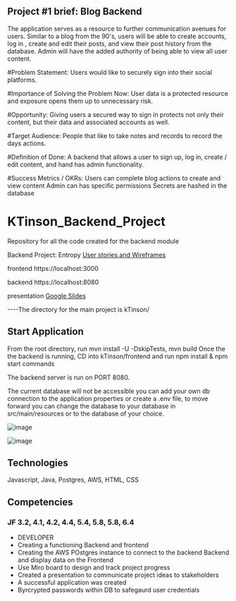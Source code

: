 ## Project #1 brief: Blog Backend
The application serves as a resource to further communication avenues for users. Similar to a blog from the 90's, users will be able to create accounts, log in , create and edit their posts, and view their post history from the database. Admin will have the added authority of being able to view all user content.

#Problem Statement:
Users would like to securely sign into their social platforms.

#Importance of Solving the Problem Now:
User data is a protected resource and exposure opens them up to unnecessary risk.

#Opportunity:
Giving users a secured way to sign in protects not only their content, but their data and associated accounts as well.

#Target Audience:
People that like to take notes and records to record the days actions.

#Definition of Done:
A backend that allows a user to sign up, log in, create / edit content, and hand has admin functionality.

#Success Metrics / OKRs:
Users can complete blog actions to create and view content
Admin can has specific permissions
Secrets are hashed in the database

# KTinson_Backend_Project
Repository for all the code created for the backend module

Backend Project: Entropy
[User stories and Wireframes](https://miro.com/app/board/uXjVL5aysrQ=/?share_link_id=578163164239) 

frontend https://localhost:3000  

backend https://localhost:8080  

presentation 
[Google Slides](https://docs.google.com/presentation/d/11zc-pV-Qq_ZTc5r-F0TAKt_J88bGjzbqtRQAmq8KiAs/edit?usp=sharing)

----The directory for the main project is kTinson/


## Start Application
From the root directory, run mvn install -U -DskipTests, mvn build
Once the the backend is running, CD into kTinson/frontend and run npm install & npm start commands


The backend server is run on PORT 8080.

The current database will not be accessible you can add your own db connection to the application properties or create a .env file, to move forward you can change the database to your database in src/main/resources or to the database of your choice.

![image](https://github.com/user-attachments/assets/b95b586a-3bb7-402f-a4e4-aaabccac26c8)

![image](https://github.com/user-attachments/assets/9195377d-44f6-405e-91ef-e67e3a206835)

## Technologies
Javascript, Java, Postgres, AWS, HTML, CSS

## Competencies
### JF 3.2, 4.1, 4.2, 4.4, 5.4, 5.8, 5.8, 6.4
- DEVELOPER 
- Creating a functioning Backend and frontend
- Creating the AWS POstgres instance to connect to the backend Backend and display data on the Frontend
- Use Miro board to design and track project progress
- Created a presentation to communicate project ideas to stakeholders
- A successful application was created
- Byrcrypted passwords within DB to safegaurd user credentials
  
